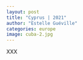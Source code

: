 ```yaml
---
layout: post
title: "Cyprus | 2021"
author: "Estelle Guéville"
categories: europe
image: cuba-2.jpg
---
```


XXX